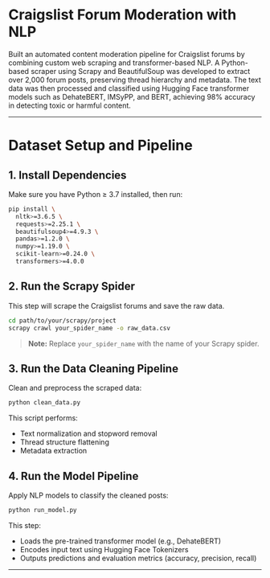 # Craigslist Forum Moderation with NLP

Built an automated content moderation pipeline for Craigslist forums by combining custom web scraping and transformer-based NLP. A Python-based scraper using Scrapy and BeautifulSoup was developed to extract over 2,000 forum posts, preserving thread hierarchy and metadata. The text data was then processed and classified using Hugging Face transformer models such as DehateBERT, IMSyPP, and BERT, achieving 98% accuracy in detecting toxic or harmful content.

---

# Dataset Setup and Pipeline

## 1. Install Dependencies

Make sure you have Python ≥ 3.7 installed, then run:

```bash
pip install \
  nltk>=3.6.5 \
  requests>=2.25.1 \
  beautifulsoup4>=4.9.3 \
  pandas>=1.2.0 \
  numpy>=1.19.0 \
  scikit-learn>=0.24.0 \
  transformers>=4.0.0
```

## 2. Run the Scrapy Spider

This step will scrape the Craigslist forums and save the raw data.

```bash
cd path/to/your/scrapy/project
scrapy crawl your_spider_name -o raw_data.csv
```

> **Note:** Replace `your_spider_name` with the name of your Scrapy spider.

## 3. Run the Data Cleaning Pipeline

Clean and preprocess the scraped data:

```bash
python clean_data.py
```

This script performs:
- Text normalization and stopword removal
- Thread structure flattening
- Metadata extraction

## 4. Run the Model Pipeline

Apply NLP models to classify the cleaned posts:

```bash
python run_model.py
```

This step:
- Loads the pre-trained transformer model (e.g., DehateBERT)
- Encodes input text using Hugging Face Tokenizers
- Outputs predictions and evaluation metrics (accuracy, precision, recall)

---
